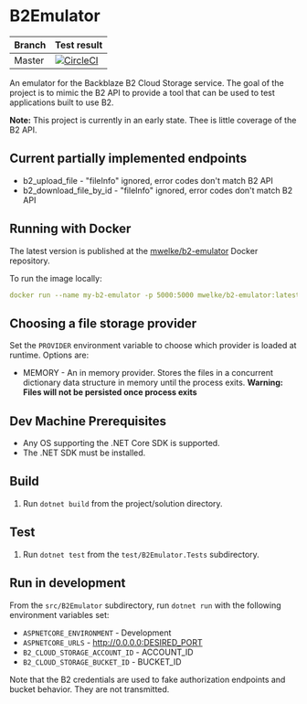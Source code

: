 # B2Emulator

| Branch | Test result |
|--------|-------------|
| Master | [![CircleCI](https://circleci.com/gh/welkie/B2Emulator.svg?style=svg)](https://circleci.com/gh/welkie/B2Emulator) |

An emulator for the Backblaze B2 Cloud Storage service. The goal of the project is to mimic the B2 API to provide a tool that can be used to test applications built to use B2.

**Note:** This project is currently in an early state. Thee is little coverage of the B2 API.

## Current **partially** implemented endpoints

* b2_upload_file - "fileInfo" ignored, error codes don't match B2 API
* b2_download_file_by_id - "fileInfo" ignored, error codes don't match B2 API

## Running with Docker

The latest version is published at the [mwelke/b2-emulator](https://hub.docker.com/r/mwelke/b2-emulator/) Docker repository.

To run the image locally:

```yaml
docker run --name my-b2-emulator -p 5000:5000 mwelke/b2-emulator:latest
```

## Choosing a file storage provider

Set the `PROVIDER` environment variable to choose which provider is loaded at runtime. Options are:

* MEMORY - An in memory provider. Stores the files in a concurrent dictionary data structure in memory until the process exits. **Warning: Files will not be persisted once process exits**

## Dev Machine Prerequisites

* Any OS supporting the .NET Core SDK is supported.
* The .NET SDK must be installed.

## Build

1. Run `dotnet build` from the project/solution directory.

## Test

1. Run `dotnet test` from the `test/B2Emulator.Tests` subdirectory.

## Run in development

From the `src/B2Emulator` subdirectory, run `dotnet run` with the following environment variables set:

* `ASPNETCORE_ENVIRONMENT` - Development
* `ASPNETCORE_URLS` - http://0.0.0.0:DESIRED_PORT
* `B2_CLOUD_STORAGE_ACCOUNT_ID` - ACCOUNT_ID
* `B2_CLOUD_STORAGE_BUCKET_ID` - BUCKET_ID

Note that the B2 credentials are used to fake authorization endpoints and bucket behavior. They are not transmitted.
